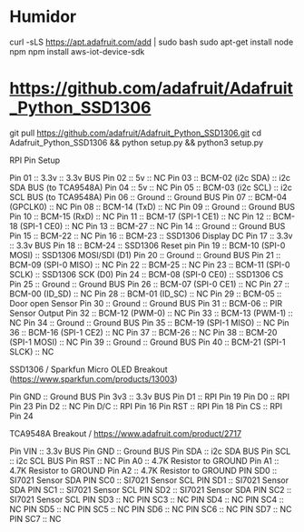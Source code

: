 # Humidor

curl -sLS https://apt.adafruit.com/add | sudo bash
sudo apt-get install node npm
npm install aws-iot-device-sdk

# https://github.com/adafruit/Adafruit_Python_SSD1306
git pull https://github.com/adafruit/Adafruit_Python_SSD1306.git
cd Adafruit_Python_SSD1306 && python setup.py && python3 setup.py

RPI Pin Setup

Pin 01	::	3.3v 					::	3.3v BUS
Pin 02	::	5v						::	NC
Pin 03	::	BCM-02	(i2c SDA)		::	i2c SDA BUS (to TCA9548A)
Pin 04	::	5v						::	NC
Pin 05	::	BCM-03	(i2c SCL)		::	i2c SCL BUS (to TCA9548A)
Pin 06	::	Ground					::	Ground BUS
Pin 07	::	BCM-04	(GPCLK0)		::	NC
Pin 08	::	BCM-14	(TxD)			::	NC
Pin 09	::	Ground					::	Ground BUS
Pin 10	::	BCM-15	(RxD)			::	NC
Pin 11	::	BCM-17	(SPI-1 CE1)		::	NC
Pin 12	::	BCM-18	(SPI-1 CE0)		::	NC
Pin 13	::	BCM-27					::	NC
Pin 14	::	Ground					::	Ground BUS
Pin 15	::	BCM-22					::	NC
Pin 16	::	BCM-23					::	SSD1306 Display DC
Pin 17	::	3.3v					::	3.3v BUS
Pin 18	::	BCM-24					::	SSD1306 Reset pin
Pin 19	::	BCM-10	(SPI-0 MOSI)	::	SSD1306 MOSI/SDI (D1)
Pin 20	::	Ground					::	Ground BUS
Pin 21	::	BCM-09	(SPI-0 MISO)	::	NC
Pin 22	::	BCM-25					::	NC
Pin 23	::	BCM-11	(SPI-0 SCLK)	::	SSD1306 SCK (D0)
Pin 24	::	BCM-08	(SPI-0 CE0)		::	SSD1306 CS
Pin 25	::	Ground					::	Ground BUS
Pin 26	::	BCM-07	(SPI-0 CE1)		::	NC
Pin 27	::	BCM-00	(ID_SD)			::	NC
Pin 28	::	BCM-01	(ID_SC)			::	NC
Pin 29	::	BCM-05					::	Door open Sensor
Pin 30	::	Ground					::	Ground BUS
Pin 31	::	BCM-06					::	PIR Sensor Output
Pin 32	::	BCM-12	(PWM-0)			::	NC
Pin 33	::	BCM-13	(PWM-1)			::	NC
Pin 34	::	Ground					::	Ground BUS
Pin 35	::	BCM-19	(SPI-1 MISO)	::	NC
Pin 36	::	BCM-16	(SPI-1 CE2)		::	NC
Pin 37	::	BCM-26					::	NC
Pin 38	::	BCM-20	(SPI-1 MOSI)	::	NC
Pin 39	::	Ground					::	Ground BUS
Pin 40	::	BCM-21	(SPI-1 SLCK)	::	NC


SSD1306 / Sparkfun Micro OLED Breakout (https://www.sparkfun.com/products/13003)

Pin GND	::	Ground BUS
Pin 3v3	::	3.3v BUS
Pin D1	::	RPI Pin 19
Pin D0	::	RPI Pin 23
Pin D2	::	NC
Pin D/C	::	RPI Pin 16
Pin RST	::	RPI Pin 18
Pin CS	::	RPI Pin 24

TCA9548A Breakout / https://www.adafruit.com/product/2717

Pin VIN	::	3.3v BUS
Pin GND	::	Ground BUS
Pin SDA	::	i2c SDA BUS
Pin SCL	::	i2c SCL BUS
Pin RST	::	NC
Pin A0	::	4.7K Resistor to GROUND
Pin A1	::	4.7K Resistor to GROUND
Pin A2	::	4.7K Resistor to GROUND
PIN SD0	::	SI7021 Sensor SDA
PIN SC0	::	SI7021 Sensor SCL
PIN SD1	::	SI7021 Sensor SDA
PIN SC1	::	SI7021 Sensor SCL
PIN SD2	::	SI7021 Sensor SDA
PIN SC2	::	SI7021 Sensor SCL
PIN SD3	::	NC
PIN SC3	::	NC
PIN SD4	::	NC
PIN SC4	::	NC
PIN SD5	::	NC
PIN SC5	::	NC
PIN SD6	::	NC
PIN SC6	::	NC
PIN SD7	::	NC
PIN SC7	::	NC





